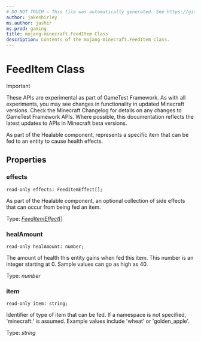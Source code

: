 ```yaml
---
# DO NOT TOUCH — This file was automatically generated. See https://github.com/Mojang/MinecraftScriptingApiDocsGenerator to modify descriptions, examples, etc.
author: jakeshirley
ms.author: jashir
ms.prod: gaming
title: mojang-minecraft.FeedItem Class
description: Contents of the mojang-minecraft.FeedItem class.
---
```

# FeedItem Class
>[!IMPORTANT]
>These APIs are experimental as part of GameTest Framework. As with all experiments, you may see changes in functionality in updated Minecraft versions. Check the Minecraft Changelog for details on any changes to GameTest Framework APIs. Where possible, this documentation reflects the latest updates to APIs in Minecraft beta versions.

As part of the Healable component, represents a specific item that can be fed to an entity to cause health effects.

## Properties
### **effects**
`read-only effects: FeedItemEffect[];`

As part of the Healable component, an optional collection of side effects that can occur from being fed an item.

Type: [*FeedItemEffect*](FeedItemEffect.md)[]


### **healAmount**
`read-only healAmount: number;`

The amount of health this entity gains when fed this item. This number is an integer starting at 0. Sample values can go as high as 40.

Type: *number*


### **item**
`read-only item: string;`

Identifier of type of item that can be fed. If a namespace is not specified, 'minecraft:' is assumed. Example values include 'wheat' or 'golden_apple'.

Type: *string*


